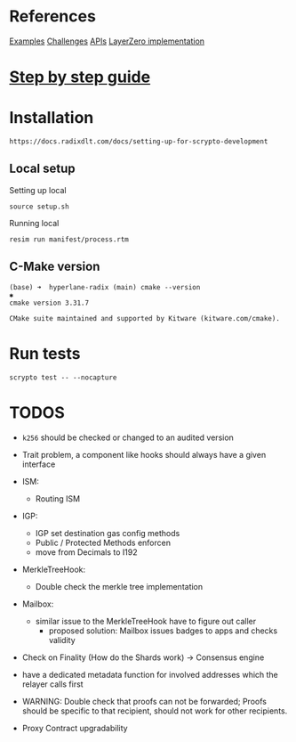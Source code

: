# References

[Examples](https://github.com/radixdlt/scrypto-examples)
[Challenges](https://github.com/radixdlt/scrypto-challenges)
[APIs](https://docs.radixdlt.com/docs/network-apis)
[LayerZero implementation](https://github.com/radixdlt/layerzero/blob/main/tools/lz-cli/src/lz_core_api_client.rs)

# [Step by step guide](https://docs.radixdlt.com/docs/learning-step-by-step)

# Installation

```
https://docs.radixdlt.com/docs/setting-up-for-scrypto-development
```

## Local setup

Setting up local

```
source setup.sh
```

Running local

```
resim run manifest/process.rtm
```

## C-Make version

```
(base) ➜  hyperlane-radix (main) cmake --version                                  ✱
cmake version 3.31.7

CMake suite maintained and supported by Kitware (kitware.com/cmake).
```

# Run tests

```
scrypto test -- --nocapture
```

# TODOS

- `k256` should be checked or changed to an audited version
- Trait problem, a component like hooks should always have a given interface
- ISM:
  - Routing ISM
- IGP:
  - IGP set destination gas config methods
  - Public / Protected Methods enforcen
  - move from Decimals to I192
- MerkleTreeHook:
  - Double check the merkle tree implementation
- Mailbox:
  - similar issue to the MerkleTreeHook have to figure out caller
    - proposed solution: Mailbox issues badges to apps and checks validity

- Check on Finality (How do the Shards work) -> Consensus engine
- have a dedicated metadata function for involved addresses which the relayer calls first
- WARNING: Double check that proofs can not be forwarded; Proofs should be specific to that recipient, should not work for other recipients.
- Proxy Contract upgradability

